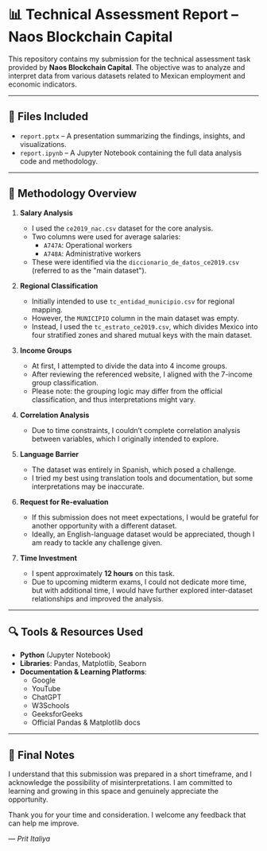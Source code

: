 # 📊 Technical Assessment Report – Naos Blockchain Capital

This repository contains my submission for the technical assessment task provided by **Naos Blockchain Capital**. The objective was to analyze and interpret data from various datasets related to Mexican employment and economic indicators.

---

## 📁 Files Included

- `report.pptx` – A presentation summarizing the findings, insights, and visualizations.
- `report.ipynb` – A Jupyter Notebook containing the full data analysis code and methodology.

---

## 📝 Methodology Overview

1. **Salary Analysis**
   - I used the `ce2019_nac.csv` dataset for the core analysis.
   - Two columns were used for average salaries:
     - `A747A`: Operational workers
     - `A748A`: Administrative workers  
   - These were identified via the `diccionario_de_datos_ce2019.csv` (referred to as the "main dataset").

2. **Regional Classification**
   - Initially intended to use `tc_entidad_municipio.csv` for regional mapping.
   - However, the `MUNICIPIO` column in the main dataset was empty.
   - Instead, I used the `tc_estrato_ce2019.csv`, which divides Mexico into four stratified zones and shared mutual keys with the main dataset.

3. **Income Groups**
   - At first, I attempted to divide the data into 4 income groups.
   - After reviewing the referenced website, I aligned with the 7-income group classification.
   - Please note: the grouping logic may differ from the official classification, and thus interpretations might vary.

4. **Correlation Analysis**
   - Due to time constraints, I couldn’t complete correlation analysis between variables, which I originally intended to explore.

5. **Language Barrier**
   - The dataset was entirely in Spanish, which posed a challenge.
   - I tried my best using translation tools and documentation, but some interpretations may be inaccurate.

6. **Request for Re-evaluation**
   - If this submission does not meet expectations, I would be grateful for another opportunity with a different dataset.
   - Ideally, an English-language dataset would be appreciated, though I am ready to tackle any challenge given.

7. **Time Investment**
   - I spent approximately **12 hours** on this task.
   - Due to upcoming midterm exams, I could not dedicate more time, but with additional time, I would have further explored inter-dataset relationships and improved the analysis.

---

## 🔍 Tools & Resources Used

- **Python** (Jupyter Notebook)
- **Libraries**: Pandas, Matplotlib, Seaborn
- **Documentation & Learning Platforms**:
  - Google
  - YouTube
  - ChatGPT
  - W3Schools
  - GeeksforGeeks
  - Official Pandas & Matplotlib docs

---

## 🙏 Final Notes

I understand that this submission was prepared in a short timeframe, and I acknowledge the possibility of misinterpretations. I am committed to learning and growing in this space and genuinely appreciate the opportunity.

Thank you for your time and consideration. I welcome any feedback that can help me improve.

— *Prit Italiya*
